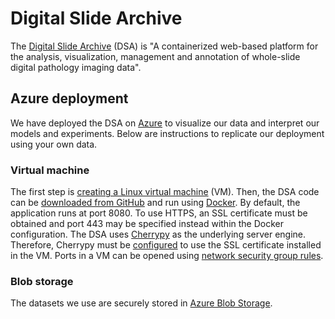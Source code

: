 # Digital Slide Archive

The [Digital Slide Archive][1] (DSA) is "A containerized web-based platform for the analysis, visualization, management and
annotation of whole-slide digital pathology imaging data".

## Azure deployment

We have deployed the DSA on [Azure][2] to visualize our data and interpret our models and experiments.
Below are instructions to replicate our deployment using your own data.

### Virtual machine

The first step is [creating a Linux virtual machine][4] (VM).
Then, the DSA code can be [downloaded from GitHub][5] and run using [Docker][6].
By default, the application runs at port 8080.
To use HTTPS, an SSL certificate must be obtained and port 443 may be specified instead within the Docker configuration.
The DSA uses [Cherrypy][8] as the underlying server engine.
Therefore, Cherrypy must be [configured][9] to use the SSL certificate installed in the VM.
Ports in a VM can be opened using [network security group rules][7].

### Blob storage

The datasets we use are securely stored in [Azure Blob Storage][3].

[1]: https://digitalslidearchive.github.io/digital_slide_archive/
[2]: https://azure.microsoft.com/
[3]: https://azure.microsoft.com/services/storage/blobs/
[4]: https://docs.microsoft.com/azure/virtual-machines/linux/quick-create-portal
[5]: https://github.com/DigitalSlideArchive/digital_slide_archive/blob/master/devops/README.rst
[6]: https://www.docker.com/
[7]: https://docs.microsoft.com/en-us/azure/virtual-machines/windows/nsg-quickstart-portal
[8]: https://docs.cherrypy.dev/en/latest/
[9]: https://docs.cherrypy.dev/en/latest/deploy.html#ssl-support
